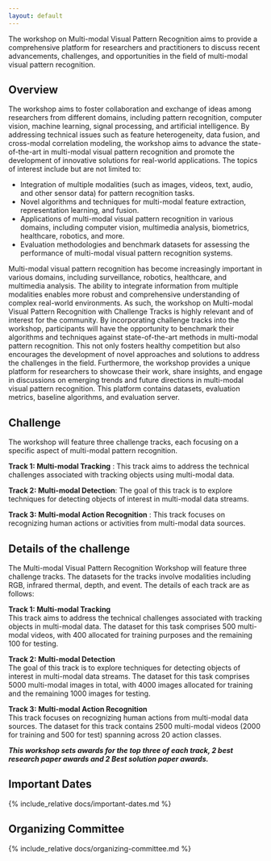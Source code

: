 ```yaml
---
layout: default
---
```


The workshop on Multi-modal Visual Pattern Recognition aims to provide a comprehensive platform for researchers and practitioners to discuss recent advancements, challenges, and opportunities in the field of multi-modal visual pattern recognition.   

## **Overview**
The workshop aims to foster collaboration and exchange of ideas among researchers from different domains, including pattern recognition, computer vision, machine learning, signal processing, and artificial intelligence. By addressing technical issues such as feature heterogeneity, data fusion, and cross-modal correlation modeling, the workshop aims to advance the state-of-the-art in multi-modal visual pattern recognition and promote the development of innovative solutions for real-world applications. The topics of interest include but are not limited to:
- Integration of multiple modalities (such as images, videos, text, audio, and other sensor data) for pattern recognition tasks.
- Novel algorithms and techniques for multi-modal feature extraction, representation learning, and fusion.
- Applications of multi-modal visual pattern recognition in various domains, including computer vision, multimedia analysis, biometrics, healthcare, robotics, and more.
- Evaluation methodologies and benchmark datasets for assessing the performance of multi-modal visual pattern recognition systems.

Multi-modal visual pattern recognition has become increasingly important in various domains, including surveillance, robotics, healthcare, and multimedia analysis. The ability to integrate information from multiple modalities enables more robust and comprehensive understanding of complex real-world environments. As such, the workshop on Multi-modal Visual Pattern Recognition with Challenge Tracks is highly relevant and of interest for the community. By incorporating challenge tracks into the workshop, participants will have the opportunity to benchmark their algorithms and techniques against state-of-the-art methods in multi-modal pattern recognition. This not only fosters healthy competition but also encourages the development of novel approaches and solutions to address the challenges in the field. Furthermore, the workshop provides a unique platform for researchers to showcase their work, share insights, and engage in discussions on emerging trends and future directions in multi-modal visual pattern recognition. This platform contains datasets, evaluation metrics, baseline algorithms, and evaluation server.


## **Challenge**
The workshop will feature three challenge tracks, each focusing on a specific aspect of multi-modal pattern recognition.

**Track 1: Multi-modal Tracking** : This track aims to address the technical challenges associated with tracking objects using multi-modal data.  
  
**Track 2: Multi-modal Detection**: The goal of this track is to explore techniques for detecting objects of interest in multi-modal data streams.  
  
**Track 3: Multi-modal Action Recognition** : This track focuses on recognizing human actions or activities from multi-modal data sources.   


## **Details of the challenge**    
The Multi-modal Visual Pattern Recognition Workshop will feature three challenge tracks. The datasets for the tracks involve modalities including RGB, infrared thermal, depth, and event. The details of each track are as follows:   

**Track 1: Multi-modal Tracking**     
This track aims to address the technical challenges associated with tracking objects in multi-modal data. The dataset for this task comprises 500 multi-modal videos, with 400 allocated for training purposes and the remaining 100 for testing.  

**Track 2: Multi-modal Detection**    
The goal of this track is to explore techniques for detecting objects of interest in multi-modal data streams. The dataset for this task comprises 5000 multi-modal images in total, with 4000 images allocated for training and the remaining 1000 images for testing.  

**Track 3: Multi-modal Action Recognition**    
This track focuses on recognizing human actions from multi-modal data sources. The dataset for this track contains 2500 multi-modal videos (2000 for training and 500 for test) spanning across 20 action classes.   

**_This workshop sets awards for the top three of each track, 2 best research paper awards and 2 Best solution paper awards._**


## **Important Dates**
{% include_relative docs/important-dates.md %}

## **Organizing Committee**
{% include_relative docs/organizing-committee.md %}

